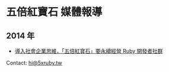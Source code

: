 # 五倍紅寶石 媒體報導

## 2014 年
- [導入社會企業思維，「五倍紅寶石」要永續經營 Ruby 開發者社群](2014-06-04-panx-asia.md)

Contact: hi@5xruby.tw

